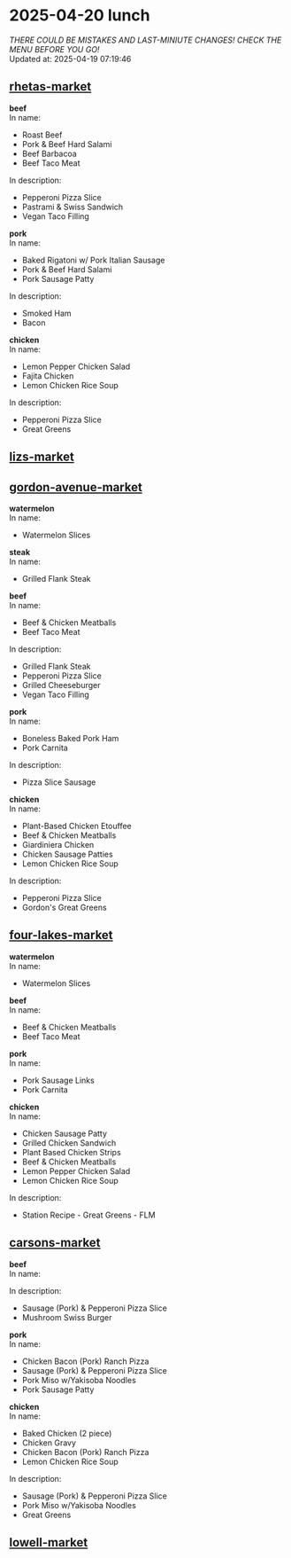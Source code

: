 # 2025-04-20 lunch  
*THERE COULD BE MISTAKES AND LAST-MINIUTE CHANGES! CHECK THE MENU BEFORE YOU GO!*  
Updated at: 2025-04-19 07:19:46  
## [rhetas-market](https://wisc-housingdining.nutrislice.com/menu/rhetas-market/lunch/2025-04-20)  
**beef**  
In name:   
 - Roast Beef  
 - Pork & Beef Hard Salami  
 - Beef Barbacoa  
 - Beef Taco Meat  
  
In description:   
 - Pepperoni Pizza Slice  
 - Pastrami & Swiss Sandwich  
 - Vegan Taco Filling  
  
**pork**  
In name:   
 - Baked Rigatoni w/ Pork Italian Sausage  
 - Pork & Beef Hard Salami  
 - Pork Sausage Patty  
  
In description:   
 - Smoked Ham  
 - Bacon  
  
**chicken**  
In name:   
 - Lemon Pepper Chicken Salad  
 - Fajita Chicken  
 - Lemon Chicken Rice Soup  
  
In description:   
 - Pepperoni Pizza Slice  
 - Great Greens  
  
## [lizs-market](https://wisc-housingdining.nutrislice.com/menu/lizs-market/lunch/2025-04-20)  
## [gordon-avenue-market](https://wisc-housingdining.nutrislice.com/menu/gordon-avenue-market/lunch/2025-04-20)  
**watermelon**  
In name:   
 - Watermelon Slices  
  
**steak**  
In name:   
 - Grilled Flank Steak  
  
**beef**  
In name:   
 - Beef & Chicken Meatballs  
 - Beef Taco Meat  
  
In description:   
 - Grilled Flank Steak  
 - Pepperoni Pizza Slice  
 - Grilled Cheeseburger  
 - Vegan Taco Filling  
  
**pork**  
In name:   
 - Boneless Baked Pork Ham  
 - Pork Carnita  
  
In description:   
 - Pizza Slice Sausage  
  
**chicken**  
In name:   
 - Plant-Based Chicken Etouffee  
 - Beef & Chicken Meatballs  
 - Giardiniera Chicken  
 - Chicken Sausage Patties  
 - Lemon Chicken Rice Soup  
  
In description:   
 - Pepperoni Pizza Slice  
 - Gordon's Great Greens  
  
## [four-lakes-market](https://wisc-housingdining.nutrislice.com/menu/four-lakes-market/lunch/2025-04-20)  
**watermelon**  
In name:   
 - Watermelon Slices  
  
**beef**  
In name:   
 - Beef & Chicken Meatballs  
 - Beef Taco Meat  
  
**pork**  
In name:   
 - Pork Sausage Links  
 - Pork Carnita  
  
**chicken**  
In name:   
 - Chicken Sausage Patty  
 - Grilled Chicken Sandwich  
 - Plant Based Chicken Strips  
 - Beef & Chicken Meatballs  
 - Lemon Pepper Chicken Salad  
 - Lemon Chicken Rice Soup  
  
In description:   
 - Station Recipe - Great Greens - FLM  
  
## [carsons-market](https://wisc-housingdining.nutrislice.com/menu/carsons-market/lunch/2025-04-20)  
**beef**  
In name:   
  
In description:   
 - Sausage (Pork) & Pepperoni Pizza Slice  
 - Mushroom Swiss Burger  
  
**pork**  
In name:   
 - Chicken Bacon (Pork) Ranch Pizza  
 - Sausage (Pork) & Pepperoni Pizza Slice  
 - Pork Miso w/Yakisoba Noodles  
 - Pork Sausage Patty  
  
**chicken**  
In name:   
 - Baked Chicken (2 piece)  
 - Chicken Gravy  
 - Chicken Bacon (Pork) Ranch Pizza  
 - Lemon Chicken Rice Soup  
  
In description:   
 - Sausage (Pork) & Pepperoni Pizza Slice  
 - Pork Miso w/Yakisoba Noodles  
 - Great Greens  
  
## [lowell-market](https://wisc-housingdining.nutrislice.com/menu/lowell-market/lunch/2025-04-20)  
  
